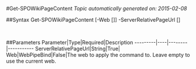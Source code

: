 #Get-SPOWikiPageContent
*Topic automatically generated on: 2015-02-08*


##Syntax
    Get-SPOWikiPageContent [-Web [<WebPipeBind>]] -ServerRelativePageUrl [<String>]

&nbsp;

##Parameters
Parameter|Type|Required|Description
---------|----|--------|-----------
ServerRelativePageUrl|String|True|
Web|WebPipeBind|False|The web to apply the command to. Leave empty to use the current web.
